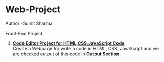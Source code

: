 # Web-Project
Author -Sumit Sharma 

Front-End Project
1. <b><u> Code Editor Project for HTML,CSS,JavaScript Code </u> </b><br>
Create a Webpage for write a code in HTML, CSS, JavaScript and we are checked output of this code in <b>Output Section </b>. 
